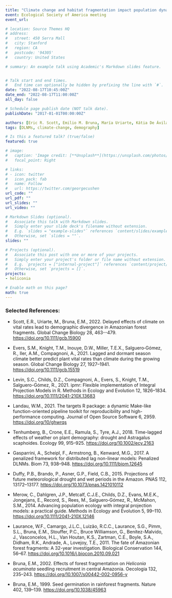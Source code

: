 ```yaml
---
title: "Climate change and habitat fragmentation impact population dynamics of a tropical understory plant"
event: Ecological Society of America meeting
event_url:

# location: Source Themes HQ
# address:
#   street: 450 Serra Mall
#   city: Stanford
#   region: CA
#   postcode: '94305'
#   country: United States

# summary: An example talk using Academic's Markdown slides feature.


# Talk start and end times.
#   End time can optionally be hidden by prefixing the line with `#`.
date: "2022-08-17T10:45:00Z"
date_end: "2022-08-17T11:00:00Z"
all_day: false

# Schedule page publish date (NOT talk date).
publishDate: "2017-01-01T00:00:00Z"

authors: [Eric R. Scott, Emilio M. Bruna, María Uriarte, Kátia De Ávila Fernandes]
tags: [DLNMs, climate-change, demography]

# Is this a featured talk? (true/false)
featured: true

# image:
#   caption: 'Image credit: [**Unsplash**](https://unsplash.com/photos/bzdhc5b3Bxs)'
#   focal_point: Right

# links:
# - icon: twitter
#   icon_pack: fab
#   name: Follow
#   url: https://twitter.com/georgecushen
url_code: ""
url_pdf: ""
url_slides: ""
url_video: ""

# Markdown Slides (optional).
#   Associate this talk with Markdown slides.
#   Simply enter your slide deck's filename without extension.
#   E.g. `slides = "example-slides"` references `content/slides/example-slides.md`.
#   Otherwise, set `slides = ""`.
slides: ""

# Projects (optional).
#   Associate this post with one or more of your projects.
#   Simply enter your project's folder or file name without extension.
#   E.g. `projects = ["internal-project"]` references `content/project/deep-learning/index.md`.
#   Otherwise, set `projects = []`.
projects:
- heliconia

# Enable math on this page?
math: true
---
```


### Selected References:

- Scott, E.R., Uriarte, M., Bruna, E.M., 2022. Delayed effects of climate on vital rates lead to demographic divergence in Amazonian forest fragments. Global Change Biology 28, 463--479. <https://doi.org/10.1111/gcb.15900>

- Evers, S.M., Knight, T.M., Inouye, D.W., Miller, T.E.X., Salguero‐Gómez, R., Iler, A.M., Compagnoni, A., 2021. Lagged and dormant season climate better predict plant vital rates than climate during the growing season. Global Change Biology 27, 1927–1941. <https://doi.org/10.1111/gcb.15519>

- Levin, S.C., Childs, D.Z., Compagnoni, A., Evers, S., Knight, T.M., Salguero-Gómez, R., 2021. ipmr: Flexible implementation of Integral Projection Models in R. Methods in Ecology and Evolution 12, 1826–1834. <https://doi.org/10.1111/2041-210X.13683>

- Landau, W.M., 2021. The targets R package: a dynamic Make-like function-oriented pipeline toolkit for reproducibility and high-performance computing. Journal of Open Source Software 6, 2959. <https://doi.org/10/ghwrqs>

- Tenhumberg, B., Crone, E.E., Ramula, S., Tyre, A.J., 2018. Time-lagged effects of weather on plant demography: drought and Astragalus scaphoides. Ecology 99, 915–925. <https://doi.org/10.1002/ecy.2163>

- Gasparrini, A., Scheipl, F., Armstrong, B., Kenward, M.G., 2017. A penalized framework for distributed lag non-linear models: Penalized DLNMs. Biom 73, 938–948. <https://doi.org/10.1111/biom.12645>

- Duffy, P.B., Brando, P., Asner, G.P., Field, C.B., 2015. Projections of future meteorological drought and wet periods in the Amazon. PNAS 112, 13172–13177. <https://doi.org/10.1073/pnas.1421010112>

- Merow, C., Dahlgren, J.P., Metcalf, C.J.E., Childs, D.Z., Evans, M.E.K., Jongejans, E., Record, S., Rees, M., Salguero‐Gómez, R., McMahon, S.M., 2014. Advancing population ecology with integral projection models: a practical guide. Methods in Ecology and Evolution 5, 99–110. <https://doi.org/10.1111/2041-210X.12146>

- Laurance, W.F., Camargo, J.L.C., Luizão, R.C.C., Laurance, S.G., Pimm, S.L., Bruna, E.M., Stouffer, P.C., Bruce Williamson, G., Benítez-Malvido, J., Vasconcelos, H.L., Van Houtan, K.S., Zartman, C.E., Boyle, S.A., Didham, R.K., Andrade, A., Lovejoy, T.E., 2011. The fate of Amazonian forest fragments: A 32-year investigation. Biological Conservation 144, 56–67. <https://doi.org/10.1016/j.biocon.2010.09.021>

- Bruna, E.M., 2002. Effects of forest fragmentation on *Heliconia acuminata* seedling recruitment in central Amazonia. Oecologia 132, 235–243. <https://doi.org/10.1007/s00442-002-0956-y>

- Bruna, E.M., 1999. Seed germination in rainforest fragments. Nature 402, 139–139. <https://doi.org/10.1038/45963>











